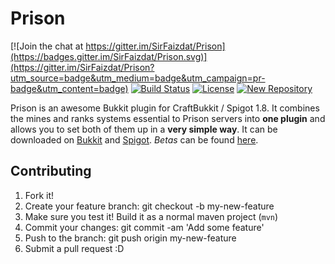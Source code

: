 # Prison

[![Join the chat at https://gitter.im/SirFaizdat/Prison](https://badges.gitter.im/SirFaizdat/Prison.svg)](https://gitter.im/SirFaizdat/Prison?utm_source=badge&utm_medium=badge&utm_campaign=pr-badge&utm_content=badge)
[![Build Status](https://travis-ci.org/SirFaizdat/Prison.svg?branch=3.0)](https://travis-ci.org/SirFaizdat/Prison)
[![License](https://img.shields.io/badge/license-GPL%20License%20v3-blue.svg)](LICENSE.md) [![New Repository](https://img.shields.io/badge/prison%203-on%20github-orange.svg)](https://github.com/MC-Prison/Prison)


Prison is an awesome Bukkit plugin for CraftBukkit / Spigot 1.8. It combines the mines and ranks systems essential to Prison servers into **one plugin** and allows you to set both of them up in a **very simple way**. It can be downloaded on [Bukkit](http://dev.bukkit.org/bukkit-plugins/mcprison/) and [Spigot](https://www.spigotmc.org/resources/prison.1223/). *Betas* can be found [here](http://github.com/SirFaizdat/Prison/releases).

## Contributing
1. Fork it!
2. Create your feature branch: git checkout -b my-new-feature
3. Make sure you test it! Build it as a normal maven project (```mvn```)
4. Commit your changes: git commit -am 'Add some feature'
5. Push to the branch: git push origin my-new-feature
6. Submit a pull request :D
